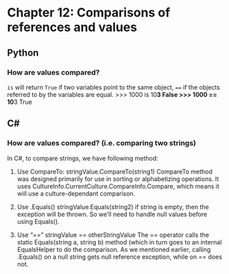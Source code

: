 # Chapter 12: Comparisons of references and values

## Python

### How are values compared?

`is` will return `True` if two variables point to the same object, `==` if the objects referred to by the variables are equal.
      >>> 1000 is 10**3 False
      >>> 1000 == 10**3 True

## C# #

### How are values compared? (i.e. comparing two strings)

In C#, to compare strings, we have following method:

1. Use CompareTo: 
stringValue.CompareTo(string1)
CompareTo method was designed primarily for use in sorting or alphabetizing operations. It uses CultureInfo.CurrentCulture.CompareInfo.Compare, which means it will use a culture-dependant comparison.

2. Use .Equals()
stringValue.Equals(string2)
if string is empty, then the exception will be thrown. So we’ll need to handle null values before using Equals().

3. Use “==”
stringValue == otherStringValue
The == operator calls the static Equals(string a, string b) method (which in turn goes to an internal EqualsHelper to do the comparison. As we mentioned earlier, calling .Equals() on a null string gets null reference exception, while on == does not.

